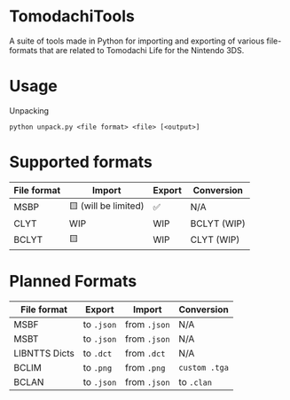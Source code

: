 # TomodachiTools
A suite of tools made in Python for importing and exporting of various file-formats that are related to Tomodachi Life for the Nintendo 3DS. 

# Usage
Unpacking
```
python unpack.py <file format> <file> [<output>]
```

# Supported formats
File format | Import | Export | Conversion
--- | --- | --- | ---
MSBP | 🟨 (will be limited)| ✅ | N/A
CLYT | WIP | WIP | BCLYT (WIP)
BCLYT | 🟨 | WIP | CLYT (WIP)

# Planned Formats
File format | Export | Import | Conversion
--- | --- | --- | --- |
MSBF | to `.json` | from `.json` | N/A
MSBT | to `.json` | from `.json` | N/A
LIBNTTS Dicts | to `.dct` | from `.dct` | N/A
BCLIM | to `.png` | from `.png` | `custom .tga`
BCLAN | to `.json` | from `.json` | to `.clan`

